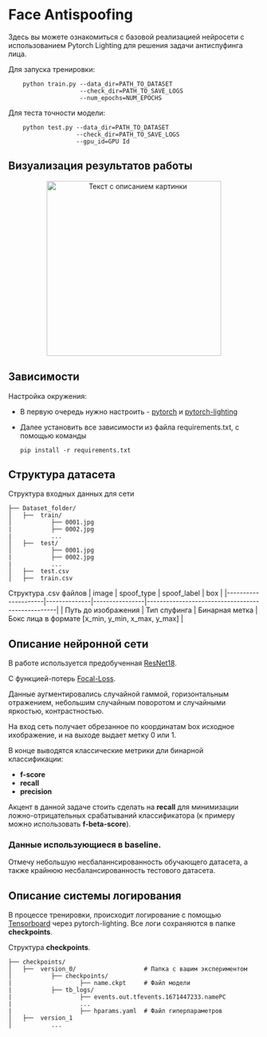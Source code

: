 # **Face Antispoofing**

Здесь вы можете ознакомиться с базовой реализацией нейросети с использованием Pytorch Lighting для решения задачи антиспуфинга лица.

Для запуска тренировки:
```
    python train.py --data_dir=PATH_TO_DATASET                    
                    --check_dir=PATH_TO_SAVE_LOGS
                    --num_epochs=NUM_EPOCHS
```

Для теста точности модели:
```
    python test.py --data_dir=PATH_TO_DATASET                    
                   --check_dir=PATH_TO_SAVE_LOGS
                   --gpu_id=GPU Id
```
## **Визуализация результатов работы**

<div align='center'>
 <image src="test/output.jpg" height="350" alt="Текст с описанием картинки" caption="Подпись под картинкой"/>
</div> 


## **Зависимости**
Настройка окружения:
   * В первую очередь нужно настроить - [pytorch](https://pytorch.org/) и [pytorch-lighting](https://www.pytorchlightning.ai/) 

   * Далее установить все зависимости из файла requirements.txt, с помощью команды
     ```shell
     pip install -r requirements.txt
     ```

## **Структура датасета**

Структура входных данных для сети
```
├── Dataset_folder/
│   ├──  train/
│           ├── 0001.jpg
|           ├── 0002.jpg
|           ...
│   ├──  test/ 
│           ├── 0001.jpg
|           ├── 0002.jpg
|           ... 
│   ├──  test.csv
│   ├──  train.csv
```

Структура .csv файлов
| image               | spoof_type   | spoof_label    | box                                              |
|---------------------|--------------|----------------|--------------------------------------------------|
| Путь до изображения | Тип спуфинга | Бинарная метка | Бокс лица в формате [x_min, y_min, x_max, y_max] |

## **Описание нейронной сети**
В работе используется предобученная [ResNet18](https://rwightman.github.io/pytorch-image-models/models/resnet/).

С функцией-потерь [Focal-Loss](https://paperswithcode.com/method/focal-loss).

Данные аугментировались случайной гаммой, горизонтальным отражением,
небольшим случайным поворотом и случайными яркостью, контрастностью.

На вход сеть получает обрезанное по координатам box исходное ихображение,
и на выходе выдает метку 0 или 1.

В конце выводятся классические метрики дли бинарной классификации:

* **f-score**
* **recall**
* **precision**

Акцент в данной задаче стоить сделать на **recall** для минимизации ложно-отрицательных срабатываний классификатора (к примеру можно использовать **f-beta-score**).

### Данные использующиеся в baseline.
Отмечу небольшую несбаланнсированность обучающего датасета, а также крайнюю несбалансированность тестового датасета.

## **Описание системы логирования**
В процессе тренировки, происходит логирование с помощью [Tensorboard](https://pytorch-lightning.readthedocs.io/en/stable/api/pytorch_lightning.loggers.tensorboard.html) через pytorch-lighting.
Все логи сохраняются в папкe **checkpoints**.

Структура **checkpoints**.
```
├── checkpoints/
│   ├──  version_0/                   # Папка с вашим экспериментом
│           ├── checkpoints/
|                   ├── name.ckpt     # Файл модели
|           ├── tb_logs/
|                   ├── events.out.tfevents.1671447233.namePC
|                   ...
|                   ├── hparams.yaml  # Файл гиперпараметров
│   ├──  version_1
│           ...
```